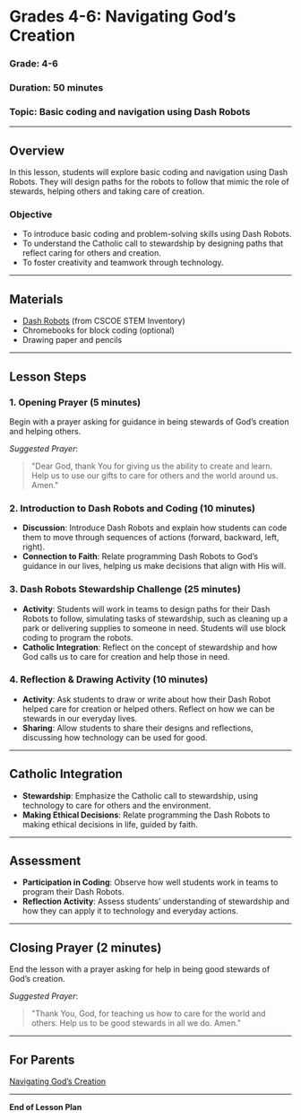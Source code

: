 # Grades 4-6: Navigating God’s Creation 

### **Grade**: 4-6  
### **Duration**: 50 minutes  
### **Topic**: Basic coding and navigation using Dash Robots

---

## **Overview**
In this lesson, students will explore basic coding and navigation using Dash Robots. They will design paths for the robots to follow that mimic the role of stewards, helping others and taking care of creation.

### **Objective**
- To introduce basic coding and problem-solving skills using Dash Robots.
- To understand the Catholic call to stewardship by designing paths that reflect caring for others and creation.
- To foster creativity and teamwork through technology.

---

## **Materials**
- [Dash Robots](https://cscoe.myturn.com/library/) (from CSCOE STEM Inventory)
- Chromebooks for block coding (optional)
- Drawing paper and pencils

---

## **Lesson Steps**

### **1. Opening Prayer (5 minutes)**  
Begin with a prayer asking for guidance in being stewards of God’s creation and helping others.

_Suggested Prayer_:
> "Dear God, thank You for giving us the ability to create and learn. Help us to use our gifts to care for others and the world around us. Amen."

### **2. Introduction to Dash Robots and Coding (10 minutes)**  
- **Discussion**: Introduce Dash Robots and explain how students can code them to move through sequences of actions (forward, backward, left, right).
- **Connection to Faith**: Relate programming Dash Robots to God’s guidance in our lives, helping us make decisions that align with His will.

### **3. Dash Robots Stewardship Challenge (25 minutes)**  
- **Activity**: Students will work in teams to design paths for their Dash Robots to follow, simulating tasks of stewardship, such as cleaning up a park or delivering supplies to someone in need. Students will use block coding to program the robots.
- **Catholic Integration**: Reflect on the concept of stewardship and how God calls us to care for creation and help those in need.

### **4. Reflection & Drawing Activity (10 minutes)**  
- **Activity**: Ask students to draw or write about how their Dash Robot helped care for creation or helped others. Reflect on how we can be stewards in our everyday lives.
- **Sharing**: Allow students to share their designs and reflections, discussing how technology can be used for good.

---

## **Catholic Integration**
- **Stewardship**: Emphasize the Catholic call to stewardship, using technology to care for others and the environment.
- **Making Ethical Decisions**: Relate programming the Dash Robots to making ethical decisions in life, guided by faith.

---

## **Assessment**
- **Participation in Coding**: Observe how well students work in teams to program their Dash Robots.
- **Reflection Activity**: Assess students’ understanding of stewardship and how they can apply it to technology and everyday actions.

---

## **Closing Prayer (2 minutes)**  
End the lesson with a prayer asking for help in being good stewards of God’s creation.

_Suggested Prayer_:
> "Thank You, God, for teaching us how to care for the world and others. Help us to be good stewards in all we do. Amen."

---

## **For Parents**  
[Navigating God’s Creation ](/LessonPlans/Grades4-6/Parent_Resources/Grades4-6_Navigating_Gods_Creation.md)

---

**End of Lesson Plan**
